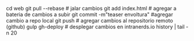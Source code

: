 

cd web
git pull --rebase # jalar cambios
git add index.html # agregar a bateria de cambios a subir
git commit -m"teaser envoltura" #agregar cambio a repo local
git push # agregar cambios al repositorio remoto (github)
gulp gh-deploy # desplegar cambios en intranerds.io
history | tail -n 20
